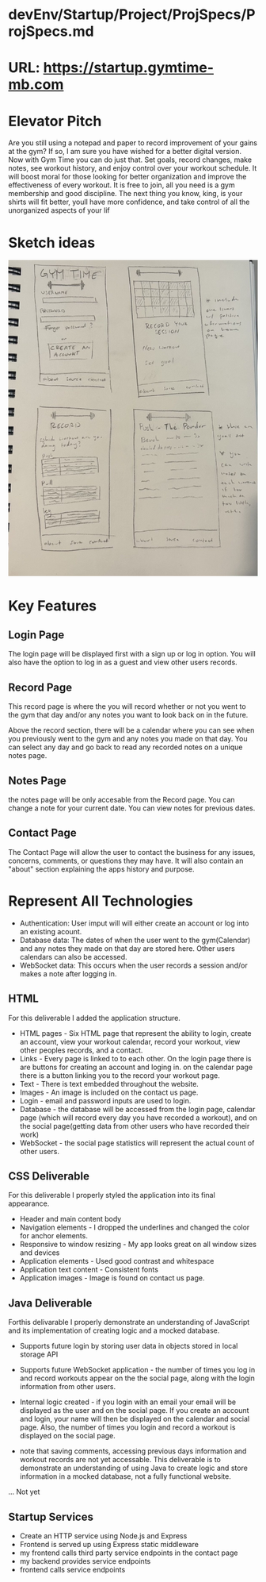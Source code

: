 # devEnv/Startup/Project/ProjSpecs/ProjSpecs.md

# URL: https://startup.gymtime-mb.com

# Elevator Pitch
Are you still using a notepad and paper to record improvement of your gains at the gym? If so, I am sure you have wished for a better digital version. Now with Gym Time you can do just that. Set goals, record changes, make notes, see workout history, and enjoy control over your workout schedule. It will boost moral for those looking for better organization and improve the effectiveness of every workout. It is free to join, all you need is a gym membership and good discipline. The next thing you know, king, is your shirts will fit better, youll have more confidence, and take control of all the unorganized aspects of your lif

# Sketch ideas
![sketches](IMG_2475_2.jpg)

# Key Features
## Login Page
The login page will be displayed first with a sign up or log in option. You will also have the option to log in as a guest and view other users records.

## Record Page
This record page is where the you will record whether or not you went to the gym that day and/or any notes you want to look back on in the future. 

Above the record section, there will be a calendar where you can see when you previously went to the gym and any notes you made on that day. You can select any day and go back to read any recorded notes on a unique notes page. 

## Notes Page
the notes page will be only accesable from the Record page. You can change a note for your current date. You can view notes for previous dates.

## Contact Page
The Contact Page will allow the user to contact the business for any issues, concerns, comments, or questions they may have. It will also contain an "about" section explaining the apps history and purpose. 

# Represent All Technologies
* Authentication: User imput will will either create an account or log into an existing acount.
* Database data: The dates of when the user went to the gym(Calendar) and any notes they made on that day are stored here. Other users calendars can also be accessed.
* WebSocket data: This occurs when the user records a session and/or makes a note after logging in. 

## HTML
For this deliverable I added the application structure.

* HTML pages - Six HTML page that represent the ability to login, create an account, view your workout calendar, record your workout, view other peoples records, and a contact.
* Links - Every page is linked to to each other. On the login page there is are buttons for creating an account and loging in. on the calendar page there is a button linking you to the record your workout page.
* Text - There is text embedded throughout the website.
* Images - An image is included on the contact us page.
* Login - email and password inputs are used to login.
* Database - the database will be accessed from the login page, calendar page (which will record every day you have recorded a workout), and on the social page(getting data from other users who have recorded their work)
* WebSocket - the social page statistics will represent the actual count of other users.

## CSS Deliverable

For this deliverable I properly styled the application into its final appearance.

* Header and main content body
* Navigation elements - I dropped the underlines and changed the color for anchor elements.
* Responsive to window resizing - My app looks great on all window sizes and devices
* Application elements - Used good contrast and whitespace
* Application text content - Consistent fonts
* Application images - Image is found on contact us page.

## Java Deliverable 

Forthis delivarable I properly demonstrate an understanding of JavaScript and its implementation of creating logic and a mocked database. 

* Supports future login by storing user data in objects stored in local storage API 
* Supports future WebSocket application - the number of times you log in and record workouts appear on the the social page, along with the login information from other users.
* Internal logic created - if you login with an email your email will be displayed as the user and on the social page. If you create an account and login, your name will then be displayed on the calendar and social page. Also, the number of times you login and record a workout is displayed on the social page. 

* note that saving comments, accessing previous days information and workout records are not yet accessable. This deliverable is to demonstrate an understanding of using Java to create logic and store information in a mocked database, not a fully functional website.

... Not yet

## Startup Services

* Create an HTTP service using Node.js and Express
* Frontend is served up using Express static middleware
* my frontend calls third party service endpoints in the contact page
* my backend provides service endpoints
* frontend calls service endpoints
